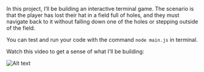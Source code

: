 In this project, I’ll be building an interactive terminal game. The scenario is that the player has lost their hat in a field full of holes, and they must navigate back to it without falling down one of the holes or stepping outside of the field.

You can test and run your code with the command ```node main.js``` in terminal.

Watch this video to get a sense of what I’ll be building:

![Alt text](./images/find-your-hat-demo.gif)